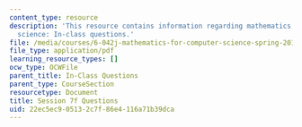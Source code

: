 ```yaml
---
content_type: resource
description: 'This resource contains information regarding mathematics for computer
  science: In-class questions.'
file: /media/courses/6-042j-mathematics-for-computer-science-spring-2015/22ec5ec905132c7f86e4116a71b39dca_MIT6_042JS15_cp7f.pdf
file_type: application/pdf
learning_resource_types: []
ocw_type: OCWFile
parent_title: In-Class Questions
parent_type: CourseSection
resourcetype: Document
title: Session 7f Questions
uid: 22ec5ec9-0513-2c7f-86e4-116a71b39dca
---
```


